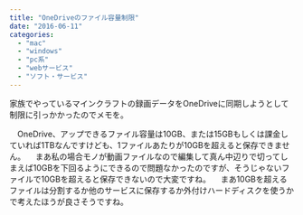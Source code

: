 ```yaml
---
title: "OneDriveのファイル容量制限"
date: "2016-06-11"
categories: 
  - "mac"
  - "windows"
  - "pc系"
  - "webサービス"
  - "ソフト・サービス"
---
```


家族でやっているマインクラフトの録画データをOneDriveに同期しようとして制限に引っかかったのでメモを。

　OneDrive、アップできるファイル容量は10GB、または15GBもしくは課金していれば1TBなんですけども、1ファイルあたりが10GBを超えると保存できません。 　まあ私の場合モノが動画ファイルなので編集して真ん中辺りで切ってしまえば10GBを下回るようにできるので問題なかったのですが、そうじゃないファイルで10GBを超えると保存できないので大変ですね。 　まあ10GBを超えるファイルは分割するか他のサービスに保存するか外付けハードディスクを使うかで考えたほうが良さそうですね。
